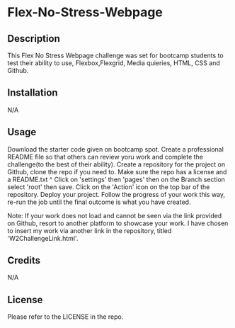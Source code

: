 # Flex-No-Stress-Webpage

## Description

This Flex No Stress Webpage challenge was set for bootcamp students to test their ability to use, Flexbox,Flexgrid, Media quieries, HTML, CSS and Github.

## Installation

N/A

## Usage

Download the starter code given on bootcamp spot.
Create a professional README file so that others can review yoru work and complete the challenge(to the best of their ability).
Create a repository for the project on Github, clone the repo if you need to.
Make sure the repo has a license and a README.txt ^
Click on 'settings' then 'pages' then on the Branch section select 'root' then save.
Click on the 'Action' icon on the top bar of the repository.
Deploy your project.
Follow the progress of your work this way, re-run the job until the final outcome is what you have created.

Note: If your work does not load and cannot be seen via the link provided on Github, resort to another platform to showcase your work. 
I have chosen to insert my work via another link in the repository, titled 'W2ChallengeLink.html'.

## Credits

N/A

## License

Please refer to the LICENSE in the repo.
